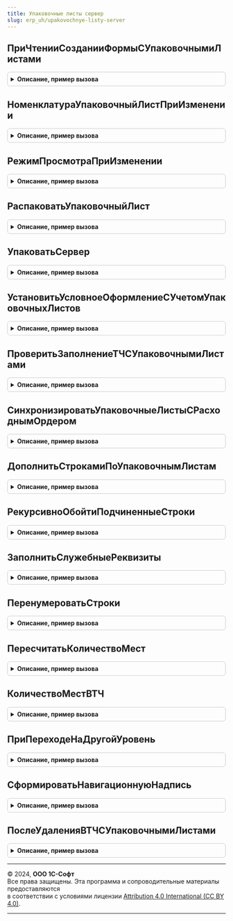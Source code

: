 ```yaml
---
title: Упаковочные листы сервер
slug: erp_uh/upakovochnye-listy-server
---
```



## ПриЧтенииСозданииФормыСУпаковочнымиЛистами
<details style="margin: 1em 0; padding: 0.5em; border: 1px solid #ccc; border-radius: 6px;">

<summary style="font-weight: bold; cursor: pointer;">Описание, пример вызова</summary>

```bsl

// Вызывается для инициализации элементов и реквизитов формы, в которой используются упаковочные листы с иерархией.
// Параметры:
//	Форма - ФормаКлиентскогоПриложения - форма для выполнения действий,
//	ТЧТовары - ДанныеФормыКоллекция - табличная часть, в которой отображаются товары и упаковочные листы,
//	ЗаголовокНачальногоУровня - Строка - начало навигационной надписи, используемой для перехода между
//		разными уровнями вложенности упаковочных листов,
//	РежимПросмотраПоТоварам - Булево - признак режима отображения табличной части с упаковочными листами,
//		Истина - "По товарам", Ложь - "По товарным местам", по умолчанию Неопределено,
//	УпаковочныйЛистРодитель - ДокументСсылка.УпаковочныйЛист - в каком упаковочном листе сейчас находимся,
//		по умолчанию Неопределено.
//
Процедура ПриЧтенииСозданииФормыСУпаковочнымиЛистами(Форма, Экспорт
```

Пример вызова
```bsl
УпаковочныеЛистыСервер.ПриЧтенииСозданииФормыСУпаковочнымиЛистами(Форма, );
```
</details>

## НоменклатураУпаковочныйЛистПриИзменении
<details style="margin: 1em 0; padding: 0.5em; border: 1px solid #ccc; border-radius: 6px;">

<summary style="font-weight: bold; cursor: pointer;">Описание, пример вызова</summary>

```bsl

// Вызывается при изменении номенклатуры или упаковочного листа
// Параметры:
//	Форма - ФормаКлиентскогоПриложения - форма для выполнения действий,
//	ТЧТовары - ДанныеФормыКоллекция - табличная часть, в которой отображаются товары и упаковочные листы,
//	ИмяПоля - Строка - "ТоварыУпаковочныйЛист" или "ТоварыНоменклатура",
//	КэшированныеЗначения - Структура - закешированные значения реквизитов формы,
//	СтруктураДействийСТекущейСтрокой - Структура - действия для обработки,
//	СтруктураДействийСДобавляемымиСтроками - Структура - для обработки новых строк, подчиненных упаковочному листу,
//		по умолчанию Неопределено,
//	ДополнятьСтрокамиПоУпЛистам - Булево - признак необходимости дополнить ТЧ строками,
//		которые подчинены упаковочному листу (при изменении упаковочного листа).
//
Процедура НоменклатураУпаковочныйЛистПриИзменении(Форма, ТЧТовары, ИмяПоля, КэшированныеЗначения, Экспорт
```

Пример вызова
```bsl
УпаковочныеЛистыСервер.НоменклатураУпаковочныйЛистПриИзменении(Форма, ТЧТовары, ИмяПоля, КэшированныеЗначения, );
```
</details>

## РежимПросмотраПриИзменении
<details style="margin: 1em 0; padding: 0.5em; border: 1px solid #ccc; border-radius: 6px;">

<summary style="font-weight: bold; cursor: pointer;">Описание, пример вызова</summary>

```bsl

// Вызывается для инициализации элементов и реквизитов формы, в которой используются упаковочные листы с иерархией.
// Параметры:
//	Форма - ФормаКлиентскогоПриложения - форма для выполнения действий,
//	ТЧТовары - ДанныеФормыКоллекция - табличная часть, в которой отображаются товары и упаковочные листы,
//	ЗаголовокНачальногоУровня - Строка - начало навигационной надписи, используемой для перехода между
//		разными уровнями вложенности упаковочных листов,
//	РежимПросмотраПоТоварам - Булево - признак режима отображения табличной части с упаковочными листами,
//		Истина - "По товарам", Ложь - "По товарным местам", по умолчанию Неопределено.
//
Процедура РежимПросмотраПриИзменении(Форма, ТЧТовары, ЗаголовокНачальногоУровня, РежимПросмотраПоТоварам = Неопределено) Экспорт
```

Пример вызова
```bsl
УпаковочныеЛистыСервер.РежимПросмотраПриИзменении(Форма, ТЧТовары, ЗаголовокНачальногоУровня, РежимПросмотраПоТоварам);
```
</details>

## РаспаковатьУпаковочныйЛист
<details style="margin: 1em 0; padding: 0.5em; border: 1px solid #ccc; border-radius: 6px;">

<summary style="font-weight: bold; cursor: pointer;">Описание, пример вызова</summary>

```bsl

// Вместо строки-упаковочного листа в ТЧ будет отображен состав этого упаковочного листа,
//		вложенные упаковочные листы не разворачиваются.
// Параметры:
//	Форма - ФормаКлиентскогоПриложения - форма для выполнения действий:
// 		* Объект - ДанныеФормыСтруктура -:
// 			** Серии - ДанныеФормыКоллекция -
//
Процедура РаспаковатьУпаковочныйЛист(Форма) Экспорт
```

Пример вызова
```bsl
УпаковочныеЛистыСервер.РаспаковатьУпаковочныйЛист(Форма) 
```
</details>

## УпаковатьСервер
<details style="margin: 1em 0; padding: 0.5em; border: 1px solid #ccc; border-radius: 6px;">

<summary style="font-weight: bold; cursor: pointer;">Описание, пример вызова</summary>

```bsl

// Выделенные строки включаются в новый упаковочный лист, в ТЧ отображаются в виде строки-упаковочного листа.
// Параметры:
//	Форма - ФормаКлиентскогоПриложения - форма для выполнения действий:
// 		* Объект - ДанныеФормыСтруктура -:
// 			** Серии - ДанныеФормыКоллекция -
//
// Возвращаемое значение:
//   - ДокументСсылка.УпаковочныйЛист - ссылка на созданный упаковочный лист.
//
Функция УпаковатьСервер(Форма) Экспорт
```

Пример вызова
```bsl
Результат = УпаковочныеЛистыСервер.УпаковатьСервер(Форма) 
```
</details>

## УстановитьУсловноеОформлениеСУчетомУпаковочныхЛистов
<details style="margin: 1em 0; padding: 0.5em; border: 1px solid #ccc; border-radius: 6px;">

<summary style="font-weight: bold; cursor: pointer;">Описание, пример вызова</summary>

```bsl

// Условное оформление для ТЧ с упаковочными листами.
// Параметры:
//	Форма - ФормаКлиентскогоПриложения - форма для выполнения действий,
//	ИмяТЧ - Строка - имя проверяемой табличной части, по умолчанию "Товары".
//
Процедура УстановитьУсловноеОформлениеСУчетомУпаковочныхЛистов(Форма, ИмяТЧ = "Товары") Экспорт
```

Пример вызова
```bsl
УпаковочныеЛистыСервер.УстановитьУсловноеОформлениеСУчетомУпаковочныхЛистов(Форма, ИмяТЧ);
```
</details>

## ПроверитьЗаполнениеТЧСУпаковочнымиЛистами
<details style="margin: 1em 0; padding: 0.5em; border: 1px solid #ccc; border-radius: 6px;">

<summary style="font-weight: bold; cursor: pointer;">Описание, пример вызова</summary>

```bsl

// Проверка заполнения с учетом особенностей ТЧ с упаковочными листами
// Параметры:
//	Объект	- ФормаКлиентскогоПриложения - форма, содержит в том числе:
//				* Ссылка - ДокументСсылка - проверяемый документ
//			- ДокументОбъект - проверяемый документ
//	ПроверяемыеРеквизиты - Массив - имена реквизитов, требующих проверки,
//	МассивНепроверяемыхРеквизитов - Массив - имена реквизитов, которые нужно исключить из платформенной проверки,
//	Отказ - Булево - признак ошибки проверки,
//	ИмяТЧ - Строка - имя проверяемой табличной части, по умолчанию "Товары".
//
Процедура ПроверитьЗаполнениеТЧСУпаковочнымиЛистами(Объект, ПроверяемыеРеквизиты, МассивНепроверяемыхРеквизитов, Отказ, ИмяТЧ = "Товары") Экспорт
```

Пример вызова
```bsl
УпаковочныеЛистыСервер.ПроверитьЗаполнениеТЧСУпаковочнымиЛистами(Объект, ПроверяемыеРеквизиты, МассивНепроверяемыхРеквизитов, Отказ, ИмяТЧ);
```
</details>

## СинхронизироватьУпаковочныеЛистыСРасходнымОрдером
<details style="margin: 1em 0; padding: 0.5em; border: 1px solid #ccc; border-radius: 6px;">

<summary style="font-weight: bold; cursor: pointer;">Описание, пример вызова</summary>

```bsl

// Определяет упаковочные листы, у которых закешированный в ордере состав не совпадает с содержимым,
//	сохраненным в упаковочном листе, синхронизирует такие упаковочные листы с ордером.
// Параметры:
//	ОрдерСсылка - ДокументСсылка.РасходныйОрдерНаТовары - ордер для синхронизации,
//	ИспользоватьАдресноеХранение - Булево - признак использования адресного хранения на складе или в помещении.
//
// Возвращаемое значение:
//   - Массив - ссылки на упаковочные листы, ТЧ которых потребовалось синхронизировать.
//
Функция СинхронизироватьУпаковочныеЛистыСРасходнымОрдером(ОрдерСсылка, ИспользоватьАдресноеХранение) Экспорт
```

Пример вызова
```bsl
Результат = УпаковочныеЛистыСервер.СинхронизироватьУпаковочныеЛистыСРасходнымОрдером(ОрдерСсылка, ИспользоватьАдресноеХранение) 
```
</details>

## ДополнитьСтрокамиПоУпаковочнымЛистам
<details style="margin: 1em 0; padding: 0.5em; border: 1px solid #ccc; border-radius: 6px;">

<summary style="font-weight: bold; cursor: pointer;">Описание, пример вызова</summary>

```bsl

// Дополняет ТЧТовары строками упаковочного листа, вызывается при изменении номенклатуры или упаковочного листа,
//		проверяет повторное включение упаковочных листов в ТЧТовары.
// Параметры:
//	Форма - ФормаКлиентскогоПриложения - форма для выполнения действий,
//	ТЧТовары - ДанныеФормыКоллекция - табличная часть, в которой отображаются товары и упаковочные листы,
//	СтрокиДляОбработкиОбъединяемые - Массив - обрабатываемые строки ТЧТовары,
//		также в этот массив собираются строки ТЧ, дополненные из упаковочного листа,
//	ЕстьОшибки - Булево - признак наличия ошибок при выполнении процедуры, по умолчанию Ложь,
//	ОшибкиВЖурналРегистрации - Булево - признак того, что ошибки нужно записать в журнал регистрации,
//		по умолчанию ложь,
//	ИсключитьИзПроверкиПервыйУпЛист - Булево - признак того, что первый упаковочный лист из СтрокиДляОбработкиОбъединяемые,
//		нужно исключить из проверки, по умолчанию ложь.
//
Процедура ДополнитьСтрокамиПоУпаковочнымЛистам(Форма, Экспорт
```

Пример вызова
```bsl
УпаковочныеЛистыСервер.ДополнитьСтрокамиПоУпаковочнымЛистам(Форма, );
```
</details>

## РекурсивноОбойтиПодчиненныеСтроки
<details style="margin: 1em 0; padding: 0.5em; border: 1px solid #ccc; border-radius: 6px;">

<summary style="font-weight: bold; cursor: pointer;">Описание, пример вызова</summary>

```bsl

// Рекурсивно обходит строки упаковочного листа, используется для получения или удаления всех строк в иерархии
// Параметры:
//	ТЧТовары - ДанныеФормыКоллекция - табличная часть, в которой отображаются товары и упаковочные листы,
//	УпаковочныйЛист - ДокументСсылка.УпаковочныйЛист - упаковочный лист для обхода строк,
//	ТЧСерии - ДанныеФормыКоллекция - табличная часть с сериями товаров, по умолчанию Неопределено,
//	СтрокиОбъединяемые - Массив - состоит из элементов ДанныеФормыЭлементКоллекции, куда собираются строки ТЧ,
//		подчиненные упаковочному листу, по умолчанию Неопределено,
//	Действие - Строка - "Объединить" или "Удалить", по умолчанию "Объединить".
//
Процедура РекурсивноОбойтиПодчиненныеСтроки(ТЧТовары, Экспорт
```

Пример вызова
```bsl
УпаковочныеЛистыСервер.РекурсивноОбойтиПодчиненныеСтроки(ТЧТовары, );
```
</details>

## ЗаполнитьСлужебныеРеквизиты
<details style="margin: 1em 0; padding: 0.5em; border: 1px solid #ccc; border-radius: 6px;">

<summary style="font-weight: bold; cursor: pointer;">Описание, пример вызова</summary>

```bsl

// Заполняет служебные реквизиты.
// Параметры:
//	Форма - ФормаКлиентскогоПриложения - форма для выполнения действий,
//	ТЧТовары - ДанныеФормыКоллекция - табличная часть, в которой отображаются товары и упаковочные листы,
//	СтруктураДействий - Структура - действия, которые нужно произвести,
//	СтрокиЗаполнения - Массив - строки ТЧТовары, в которых нужно заполнить служебные реквизиты,
//		по умолчанию Неопределено,
//	Перенумеровать - Булево - признак того, что после заполнения ТЧ нужно пронумеровать,
//	КэшированныеЗначения - Структура - кэш для заполнения реквизитов.
//
Процедура ЗаполнитьСлужебныеРеквизиты(Форма, Экспорт
```

Пример вызова
```bsl
УпаковочныеЛистыСервер.ЗаполнитьСлужебныеРеквизиты(Форма, );
```
</details>

## ПеренумероватьСтроки
<details style="margin: 1em 0; padding: 0.5em; border: 1px solid #ccc; border-radius: 6px;">

<summary style="font-weight: bold; cursor: pointer;">Описание, пример вызова</summary>

```bsl

// Нумерует строки в ТЧ, где нумерация по умолчанию не совпадает с отображаемым порядком строк,
//		используется для ТЧ с упаковочными листами
// Параметры:
//	Форма - ФормаКлиентскогоПриложения - форма для выполнения действий,
//	ТЧТовары - ДанныеФормыКоллекция - табличная часть, в которой отображаются товары и упаковочные листы,
//	НачинаяСНомера - Число - номер строки (отображаемый), с которого следует начать нумерацию, по умолчанию 1.
//
Процедура ПеренумероватьСтроки(Форма, ТЧТовары, НачинаяСНомера = 1) Экспорт
```

Пример вызова
```bsl
УпаковочныеЛистыСервер.ПеренумероватьСтроки(Форма, ТЧТовары, НачинаяСНомера);
```
</details>

## ПересчитатьКоличествоМест
<details style="margin: 1em 0; padding: 0.5em; border: 1px solid #ccc; border-radius: 6px;">

<summary style="font-weight: bold; cursor: pointer;">Описание, пример вызова</summary>

```bsl

// Заполняет реквизит формы Объект.ВсегоМест.
// Параметры:
//	Форма - ФормаКлиентскогоПриложения - форма для выполнения действий,
//	ТЧТовары - ДанныеФормыКоллекция - табличная часть, в которой отображаются товары и упаковочные листы.
//
Процедура ПересчитатьКоличествоМест(Форма, ТЧТовары) Экспорт
```

Пример вызова
```bsl
УпаковочныеЛистыСервер.ПересчитатьКоличествоМест(Форма, ТЧТовары) 
```
</details>

## КоличествоМестВТЧ
<details style="margin: 1em 0; padding: 0.5em; border: 1px solid #ccc; border-radius: 6px;">

<summary style="font-weight: bold; cursor: pointer;">Описание, пример вызова</summary>

```bsl

// Рассчитывает товарных количество мест в ТЧ
//
// Параметры:
//  ТЧ	 - ДанныеФормыКоллекция - табличная часть, для которой рассчитывается количество мест.
//
// Возвращаемое значение:
//   - Число - количество товарных мест в ТЧ.
//
Функция КоличествоМестВТЧ(ТЧ) Экспорт
```

Пример вызова
```bsl
Результат = УпаковочныеЛистыСервер.КоличествоМестВТЧ(ТЧ) 
```
</details>

## ПриПереходеНаДругойУровень
<details style="margin: 1em 0; padding: 0.5em; border: 1px solid #ccc; border-radius: 6px;">

<summary style="font-weight: bold; cursor: pointer;">Описание, пример вызова</summary>

```bsl

// Выполняет действия при переходе по уровням вложенности упаковочных листов.
// Параметры:
//	Форма - ФормаКлиентскогоПриложения - форма для выполнения действий,
//	ТЧТовары - ДанныеФормыКоллекция - табличная часть, в которой отображаются товары и упаковочные листы
//	НавигационнаяСсылка - ДокументСсылка.УпаковочныйЛист, Строка, УникальныйИдентификатор -
//		указатель уровня, на который нужно перейти
//	ЗаголовокНачальногоУровня - Строка - начало навигационной надписи, используемой для перехода между
//		разными уровнями вложенности упаковочных листов,
//	ОтображатьГиперссылки - Булево - признак того, что навигационная панель отображается в виде гиперссылок,
//		по умолчанию Истина.
//
Процедура ПриПереходеНаДругойУровень(Форма, Экспорт
```

Пример вызова
```bsl
УпаковочныеЛистыСервер.ПриПереходеНаДругойУровень(Форма, );
```
</details>

## СформироватьНавигационнуюНадпись
<details style="margin: 1em 0; padding: 0.5em; border: 1px solid #ccc; border-radius: 6px;">

<summary style="font-weight: bold; cursor: pointer;">Описание, пример вызова</summary>

```bsl

// Формирует надпись для навигации по уровням вложенности упаковочных листов.
// Параметры:
//	Форма - ФормаКлиентскогоПриложения - форма для выполнения действий,
//	ЗаголовокНачальногоУровня - Строка - начало навигационной надписи, используемой для перехода между
//		разными уровнями вложенности упаковочных листов,
//	ОтображатьГиперссылки - Булево - признак того, что навигационная панель отображается в виде гиперссылок,
//		по умолчанию Истина.
//
Процедура СформироватьНавигационнуюНадпись(Форма, ЗаголовокНачальногоУровня, ОтображатьГиперссылки = Истина) Экспорт
```

Пример вызова
```bsl
УпаковочныеЛистыСервер.СформироватьНавигационнуюНадпись(Форма, ЗаголовокНачальногоУровня, ОтображатьГиперссылки);
```
</details>

## ПослеУдаленияВТЧСУпаковочнымиЛистами
<details style="margin: 1em 0; padding: 0.5em; border: 1px solid #ccc; border-radius: 6px;">

<summary style="font-weight: bold; cursor: pointer;">Описание, пример вызова</summary>

```bsl

// Выполняет действия после удаления строки в ТЧ с упаковочными листами.
//
// Параметры:
//  Форма					 - ФормаКлиентскогоПриложения - форма для выполнения действий,
//  ТЧТовары				 - ДанныеФормыКоллекция - табличная часть с упаковочными листами,
//  РежимПросмотраПоТоварам	 - Булево - признак режима отображения табличной части с упаковочными листами,
//		Истина - "По товарам", Ложь - "По товарным местам".
//
Процедура ПослеУдаленияВТЧСУпаковочнымиЛистами(Форма, ТЧТовары, РежимПросмотраПоТоварам) Экспорт
```

Пример вызова
```bsl
УпаковочныеЛистыСервер.ПослеУдаленияВТЧСУпаковочнымиЛистами(Форма, ТЧТовары, РежимПросмотраПоТоварам) 
```
</details>

---

© 2024, **ООО 1С-Софт**  
Все права защищены. Эта программа и сопроводительные материалы предоставляются  
в соответствии с условиями лицензии [Attribution 4.0 International (CC BY 4.0)](https://creativecommons.org/licenses/by/4.0/legalcode).

---
